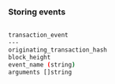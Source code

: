 ### Storing events

```bash

transaction_event
---
originating_transaction_hash
block_height
event_name (string)
arguments []string


```
